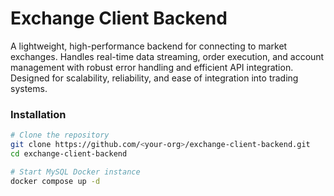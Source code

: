 # Exchange Client Backend 

A lightweight, high-performance backend for connecting to market exchanges. Handles real-time data streaming, order execution, and account management with robust error handling and efficient API integration. Designed for scalability, reliability, and ease of integration into trading systems.

### Installation

```bash
# Clone the repository
git clone https://github.com/<your-org>/exchange-client-backend.git
cd exchange-client-backend

# Start MySQL Docker instance
docker compose up -d
```